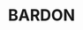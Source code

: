 ---
lastmod: '2025-04-06T06:05:21+00:00'
latitude: -27.462504
layout: suburb
longitude: 152.975992
postcode: '4065'
state: QLD
title: BARDON
url: /qld/bardon/
---